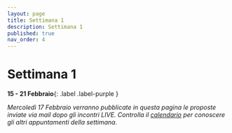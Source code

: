 ```yaml
---
layout: page
title: Settimana 1
description: Settimana 1
published: true
nav_order: 4
---
```


# Settimana 1

**15 - 21 Febbraio**{: .label .label-purple }

_Mercoledì 17 Febbraio verranno pubblicate in questa pagina le proposte inviate via mail dopo gli incontri LIVE. Controlla il [calendario](../calendario) per conoscere gli altri appuntamenti della settimana._

